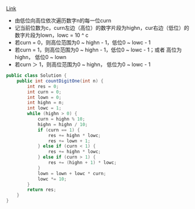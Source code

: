 [Link](https://leetcode.com/problems/number-of-digit-one/)

* 由低位向高位依次遍历数字n的每一位curn
* 记当前位数为c，curn左边（高位）的数字片段为highn，cur右边（低位）的数字片段为lown，lowc = 10 ^ c
* 若curn = 0，则高位范围为0 ~ highn - 1，低位0 ~ lowc - 1
* 若curn = 1，则高位范围为0 ~ highn - 1，低位0 ~ lowc - 1；或者 高位为highn， 低位0 ~ lown
* 若curn ＞ 1，则高位范围为0 ~ highn， 低位为0 ~ lowc - 1


```java
public class Solution {
    public int countDigitOne(int n) {
        int res = 0;
        int curn = 0;
        int lown = 0;
        int highn = n;
        int lowc = 1;
        while (highn > 0) {
            curn = highn % 10;
            highn = highn / 10;
            if (curn == 1) {
                res += highn * lowc;
                res += lown + 1;
            } else if (curn < 1) {
                res += highn * lowc;
            } else if (curn > 1) {
                res += (highn + 1) * lowc;
            }
            lown = lown + lowc * curn;
            lowc *= 10;
        }
        return res;
    }
}
```
